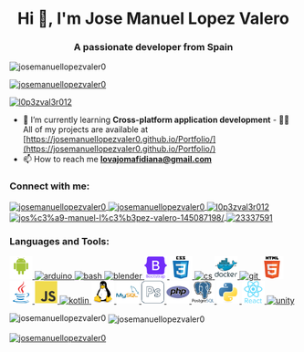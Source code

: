 <h1 align="center">Hi 👋, I'm Jose Manuel Lopez Valero</h1>
<h3 align="center">A passionate developer from Spain</h3>

<p align="left">
    <img
        src="https://komarev.com/ghpvc/?username=josemanuellopezvaler0&label=Profile%20views&color=0e75b6&style=flat"
        alt="josemanuellopezvaler0"
    />
</p>

<p align="left">
    <a href="https://github.com/ryo-ma/github-profile-trophy"
    >
        <img
            src="https://github-profile-trophy.vercel.app/?username=josemanuellopezvaler0&theme=onedark&margin-w=15&no-bg=true&no-frame=true"
            alt="josemanuellopezvaler0"
        />
    </a>
</p>

<p align="left">
    <a href="https://twitter.com/l0p3zval3r012" target="blank"
    >
        <img
            src="https://img.shields.io/twitter/follow/l0p3zval3r012?logo=twitter&style=for-the-badge"
            alt="l0p3zval3r012"
        />
    </a>
</p>

- 🌱 I’m currently learning **Cross-platform application development** - 👨‍💻 All
of my projects are available at
[https://josemanuellopezvaler0.github.io/Portfolio/](https://josemanuellopezvaler0.github.io/Portfolio/)
- 📫 How to reach me **lovajomafidiana@gmail.com**

<h3 align="left">Connect with me:</h3>
<p align="left">
    <a href="https://codepen.io/josemanuellopezvaler0" target="blank"
    >
        <img
            align="center"
            src="https://raw.githubusercontent.com/rahuldkjain/github-profile-readme-generator/master/src/images/icons/Social/codepen.svg"
            alt="josemanuellopezvaler0"
            height="30"
            width="40"
        />
    </a>
    <a href="https://dev.to/josemanuellopezvaler0" target="blank"
    >
        <img
            align="center"
            src="https://raw.githubusercontent.com/rahuldkjain/github-profile-readme-generator/master/src/images/icons/Social/devto.svg"
            alt="josemanuellopezvaler0"
            height="30"
            width="40"
        />
    </a>
    <a href="https://twitter.com/l0p3zval3r012" target="blank"
    >
        <img
            align="center"
            src="https://raw.githubusercontent.com/rahuldkjain/github-profile-readme-generator/master/src/images/icons/Social/twitter.svg"
            alt="l0p3zval3r012"
            height="30"
            width="40"
        />
    </a>
    <a
        href="https://linkedin.com/in/jos%c3%a9-manuel-l%c3%b3pez-valero-145087198/"
        target="blank"
    >
        <img
            align="center"
            src="https://raw.githubusercontent.com/rahuldkjain/github-profile-readme-generator/master/src/images/icons/Social/linked-in-alt.svg"
            alt="jos%c3%a9-manuel-l%c3%b3pez-valero-145087198/"
            height="30"
            width="40"
        />
    </a>
    <a href="https://stackoverflow.com/users/23337591" target="blank"
    >
        <img
            align="center"
            src="https://raw.githubusercontent.com/rahuldkjain/github-profile-readme-generator/master/src/images/icons/Social/stack-overflow.svg"
            alt="23337591"
            height="30"
            width="40"
        />
    </a>
</p>

<h3 align="left">Languages and Tools:</h3>
<p align="left">
    <a href="https://developer.android.com" target="_blank" rel="noreferrer">
        <img
            src="https://raw.githubusercontent.com/devicons/devicon/master/icons/android/android-original-wordmark.svg"
            alt="android"
            width="40"
            height="40"
        />
    </a>
    <a href="https://www.arduino.cc/" target="_blank" rel="noreferrer">
        <img
            src="https://cdn.worldvectorlogo.com/logos/arduino-1.svg"
            alt="arduino"
            width="40"
            height="40"
        />
    </a>
    <a href="https://www.gnu.org/software/bash/" target="_blank" rel="noreferrer">
        <img
            src="https://upload.vectorlogo.zone/logos/gnu_bash/images/66582b8e-a291-4a1b-b89c-76628277a33b.svg"
            alt="bash"
            width="40"
            height="40"
        />
    </a>
    <a href="https://www.blender.org/" target="_blank" rel="noreferrer">
        <img
            src="https://download.blender.org/branding/community/blender_community_badge_white.svg"
            alt="blender"
            width="40"
            height="40"
        />
    </a>
    <a href="https://getbootstrap.com" target="_blank" rel="noreferrer">
        <img
            src="https://raw.githubusercontent.com/devicons/devicon/master/icons/bootstrap/bootstrap-plain-wordmark.svg"
            alt="bootstrap"
            width="40"
            height="40"
        />
    </a>
    <a href="https://www.w3schools.com/css/" target="_blank" rel="noreferrer">
        <img
            src="https://raw.githubusercontent.com/devicons/devicon/master/icons/css3/css3-original-wordmark.svg"
            alt="css3"
            width="40"
            height="40"
        />
    </a>
    <a href="https://www.w3schools.com/cs/" target="_blank" rel="noreferrer">
        <img
            src="https://cdn.jsdelivr.net/gh/devicons/devicon@latest/icons/csharp/csharp-original.svg"
            alt="cs"
            width="40"
            height="40"
        />
    </a>
    <a href="https://www.docker.com/" target="_blank" rel="noreferrer">
        <img
            src="https://raw.githubusercontent.com/devicons/devicon/master/icons/docker/docker-original-wordmark.svg"
            alt="docker"
            width="40"
            height="40"
        />
    </a>
    <a href="https://git-scm.com/" target="_blank" rel="noreferrer">
        <img
            src="https://www.vectorlogo.zone/logos/git-scm/git-scm-icon.svg"
            alt="git"
            width="40"
            height="40"
        />
    </a>
    <a href="https://www.w3.org/html/" target="_blank" rel="noreferrer">
        <img
            src="https://raw.githubusercontent.com/devicons/devicon/master/icons/html5/html5-original-wordmark.svg"
            alt="html5"
            width="40"
            height="40"
        />
    </a>
    <a href="https://www.java.com" target="_blank" rel="noreferrer">
        <img
            src="https://raw.githubusercontent.com/devicons/devicon/master/icons/java/java-original.svg"
            alt="java"
            width="40"
            height="40"
        />
    </a>
    <a
        href="https://developer.mozilla.org/en-US/docs/Web/JavaScript"
        target="_blank"
        rel="noreferrer"
    >
        <img
            src="https://raw.githubusercontent.com/devicons/devicon/master/icons/javascript/javascript-original.svg"
            alt="javascript"
            width="40"
            height="40"
        />
    </a>
    <a href="https://kotlinlang.org" target="_blank" rel="noreferrer">
        <img
            src="https://www.vectorlogo.zone/logos/kotlinlang/kotlinlang-icon.svg"
            alt="kotlin"
            width="40"
            height="40"
        />
    </a>
    <a href="https://www.linux.org/" target="_blank" rel="noreferrer">
        <img
            src="https://raw.githubusercontent.com/devicons/devicon/master/icons/linux/linux-original.svg"
            alt="linux"
            width="40"
            height="40"
        />
    </a>
    <a href="https://www.mysql.com/" target="_blank" rel="noreferrer">
        <img
            src="https://raw.githubusercontent.com/devicons/devicon/master/icons/mysql/mysql-original-wordmark.svg"
            alt="mysql"
            width="40"
            height="40"
        />
    </a>
    <a href="https://www.photoshop.com/en" target="_blank" rel="noreferrer">
        <img
            src="https://raw.githubusercontent.com/devicons/devicon/master/icons/photoshop/photoshop-line.svg"
            alt="photoshop"
            width="40"
            height="40"
        />
    </a>
    <a href="https://www.php.net" target="_blank" rel="noreferrer">
        <img
            src="https://raw.githubusercontent.com/devicons/devicon/master/icons/php/php-original.svg"
            alt="php"
            width="40"
            height="40"
        />
    </a>
    <a href="https://www.postgresql.org" target="_blank" rel="noreferrer">
        <img
            src="https://raw.githubusercontent.com/devicons/devicon/master/icons/postgresql/postgresql-original-wordmark.svg"
            alt="postgresql"
            width="40"
            height="40"
        />
    </a>
    <a href="https://www.python.org" target="_blank" rel="noreferrer">
        <img
            src="https://raw.githubusercontent.com/devicons/devicon/master/icons/python/python-original.svg"
            alt="python"
            width="40"
            height="40"
        />
    </a>
    <a href="https://reactjs.org/" target="_blank" rel="noreferrer">
        <img
            src="https://raw.githubusercontent.com/devicons/devicon/master/icons/react/react-original-wordmark.svg"
            alt="react"
            width="40"
            height="40"
        />
    </a>
    <a href="https://unity.com/" target="_blank" rel="noreferrer">
        <img
            src="https://www.vectorlogo.zone/logos/unity3d/unity3d-icon.svg"
            alt="unity"
            width="40"
            height="40"
        />
    </a>
</p>

<p>
    <img
        align="left"
        src="https://github-readme-stats.vercel.app/api/top-langs?username=josemanuellopezvaler0&show_icons=true&layout=compact&theme=onedark&hide_border=true"
        alt="josemanuellopezvaler0"
    />
</p>

<p> &nbsp;<img
        align="center"
        src="https://github-readme-stats.vercel.app/api?username=josemanuellopezvaler0&show_icons=true&theme=onedark&hide_border=true"
        alt="josemanuellopezvaler0"
    />
</p>

<p>
    <a href="https://git.io/streak-stats">
        <img
            align="center"
            src="http://github-readme-streak-stats.herokuapp.com?user=JoseManuelLopezValer0&theme=onedark&mode=weekly&hide_border=true" 
            alt="josemanuellopezvaler0" />
    </a>
</p>
